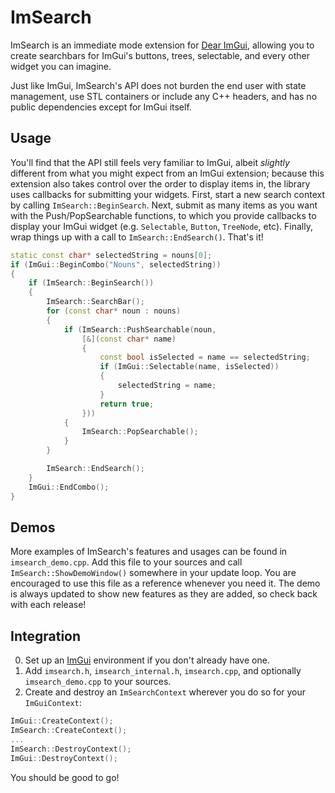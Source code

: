 
# ImSearch

ImSearch is an immediate mode extension for [Dear ImGui](https://github.com/ocornut/imgui), allowing you to create searchbars for ImGui's buttons, trees, selectable, and every other widget you can imagine.

Just like ImGui, ImSearch's API does not burden the end user with state management, use STL containers or include any C++ headers, and has no public dependencies except for ImGui itself.

## Usage

You'll find that the API still feels very familiar to ImGui, albeit *slightly* different from what you might expect from an ImGui extension; because this extension also takes control over the order to display items in, the library uses callbacks for submitting your widgets. First, start a new search context by calling `ImSearch::BeginSearch`. Next, submit as many items as you want with the Push/PopSearchable functions, to which you provide callbacks to display your ImGui widget (e.g. `Selectable`, `Button`, `TreeNode`, etc). Finally, wrap things up with a call to `ImSearch::EndSearch()`. That's it!

```cpp
static const char* selectedString = nouns[0];
if (ImGui::BeginCombo("Nouns", selectedString))
{
    if (ImSearch::BeginSearch())
    {
        ImSearch::SearchBar();
        for (const char* noun : nouns)
        {
            if (ImSearch::PushSearchable(noun,
                [&](const char* name)
                {
                    const bool isSelected = name == selectedString;
                    if (ImGui::Selectable(name, isSelected))
                    {
                        selectedString = name;
                    }
                    return true;
                }))
            {
                ImSearch::PopSearchable();
            }
        }

        ImSearch::EndSearch();
    }
    ImGui::EndCombo();
}
```

## Demos

More examples of ImSearch's features and usages can be found in `imsearch_demo.cpp`. Add this file to your sources and call `ImSearch::ShowDemoWindow()` somewhere in your update loop. You are encouraged to use this file as a reference whenever you need it. The demo is always updated to show new features as they are added, so check back with each release!

## Integration

0) Set up an [ImGui](https://github.com/ocornut/imgui) environment if you don't already have one.
1) Add `imsearch.h`, `imsearch_internal.h`, `imsearch.cpp`, and optionally `imsearch_demo.cpp` to your sources.
2) Create and destroy an `ImSearchContext` wherever you do so for your `ImGuiContext`:

```cpp
ImGui::CreateContext();
ImSearch::CreateContext();
...
ImSearch::DestroyContext();
ImGui::DestroyContext();
```

You should be good to go!
